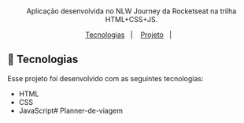 


<br>

<p align="center">
Aplicação desenvolvida no NLW Journey da Rocketseat na trilha HTML+CSS+JS.
</p>

<p align="center">
  <a href="#-tecnologias">Tecnologias</a>&nbsp;&nbsp;&nbsp;|&nbsp;&nbsp;&nbsp;
  <a href="#-projeto">Projeto</a>&nbsp;&nbsp;&nbsp;|&nbsp;&nbsp;&nbsp;


## 🚀 Tecnologias

Esse projeto foi desenvolvido com as seguintes tecnologias:

- HTML
- CSS
- JavaScript# Planner-de-viagem
